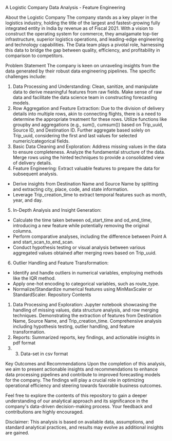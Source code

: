 
A Logistic Company Data Analysis - Feature Engineering

About the Logistic Company
The company stands as a key player in the logistics industry, holding the title of the largest and fastest-growing fully integrated entity in India 
by revenue as of Fiscal 2021. With a vision to construct the operating system for commerce, they amalgamate top-tier infrastructure, 
superior logistics operations, and leading-edge engineering and technology capabilities. 
The Data team plays a pivotal role, harnessing this data to bridge the gap between quality, efficiency, and profitability in comparison to competitors.

Problem Statement
The company is keen on unraveling insights from the data generated by their robust data engineering pipelines. The specific challenges include:

1. Data Processing and Understanding: Clean, sanitize, and manipulate data to derive meaningful features from raw fields. Make sense of raw data and
   facilitate the data science team in constructing forecasting models.
2. Row Aggregation and Feature Extraction: Due to the division of delivery details into multiple rows, akin to connecting flights, there is a need to determine
   the appropriate treatment for these rows. Utilize functions like groupby and aggregations (e.g., sum(), cumsum()) based on Trip_uuid, Source ID,
   and Destination ID. Further aggregate based solely on Trip_uuid, considering the first and last values for selected numeric/categorical fields.
3. Basic Data Cleaning and Exploration: Address missing values in the data to ensure completeness. Analyze the fundamental structure of the data.
Merge rows using the hinted techniques to provide a consolidated view of delivery details.
4. Feature Engineering: Extract valuable features to prepare the data for subsequent analysis.
  * Derive insights from Destination Name and Source Name by splitting and extracting city, place, code, and state information.
  * Leverage Trip_creation_time to extract temporal features such as month, year, and day.
5. In-Depth Analysis and Insight Generation:
  * Calculate the time taken between od_start_time and od_end_time, introducing a new feature while potentially removing the original columns.
  * Perform comparative analyses, including the difference between Point A and start_scan_to_end_scan.
  * Conduct hypothesis testing or visual analysis between various aggregated values obtained after merging rows based on Trip_uuid.
6. Outlier Handling and Feature Transformation:
  * Identify and handle outliers in numerical variables, employing methods like the IQR method.
  * Apply one-hot encoding to categorical variables, such as route_type.
  * Normalize/Standardize numerical features using MinMaxScaler or StandardScaler.
Repository Contents
1. Data Processing and Exploration: Jupyter notebook showcasing the handling of missing values, data structure analysis, and row merging techniques. Demonstrating
    the extraction of features from Destination Name, Source Name, and Trip_creation_time. Comprehensive analysis including hypothesis testing, outlier handling, and
   feature transformation.
2. Reports: Summarized reports, key findings, and actionable insights in pdf format
3. 3. Data-set in csv format

Key Outcomes and Recommendations
Upon the completion of this analysis, we aim to present actionable insights and recommendations to enhance data processing pipelines and contribute to 
improved forecasting models for the company. The findings will play a crucial role in optimizing operational efficiency and steering towards favorable 
business outcomes.

Feel free to explore the contents of this repository to gain a deeper understanding of our analytical approach and its significance in the company's
data-driven decision-making process. Your feedback and contributions are highly encouraged.

Disclaimer: This analysis is based on available data, assumptions, and standard analytical practices, and results may evolve as additional insights are gained.






